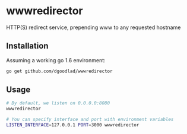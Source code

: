 # wwwredirector

HTTP(S) redirect service, prepending www to any requested hostname

## Installation

Assuming a working go 1.6 environment:

```sh
go get github.com/dgoodlad/wwwredirector
```

## Usage

```sh
# By default, we listen on 0.0.0.0:8080
wwwredirector

# You can specify interface and port with environment variables
LISTEN_INTERFACE=127.0.0.1 PORT=3000 wwwredirector
```
